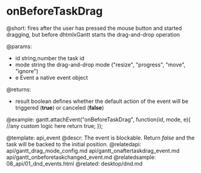 onBeforeTaskDrag
=============

@short: fires after the user has pressed the mouse button and started dragging, but before dhtmlxGantt starts the drag-and-drop operation


@params:

- id			string,number		the task id
- mode			string 				the drag-and-drop mode ("resize", "progress", "move", "ignore")
- e				Event				a native event object

@returns:  
  - result     boolean       defines whether the default action of the event will be triggered (<b>true</b>) or canceled (<b>false</b>) 
 
@example:
gantt.attachEvent("onBeforeTaskDrag", function(id, mode, e){
    //any custom logic here
	return true;
});

@template:	api_event
@descr:
The event is blockable. Return *false* and the task will be backed to the initial position.
@relatedapi:
	api/gantt_drag_mode_config.md
	api/gantt_onaftertaskdrag_event.md
    api/gantt_onbeforetaskchanged_event.md
@relatedsample:
	08_api/01_dnd_events.html
@related:
	desktop/dnd.md
